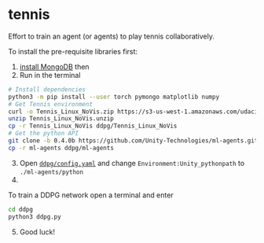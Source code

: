 # **tennis**

Effort to train an agent (or agents) to play tennis collaboratively.

To install the pre-requisite libraries first:
1. [install MongoDB](https://docs.mongodb.com/manual/tutorial/install-mongodb-on-ubuntu/) then
2. Run in the terminal
```bash
# Install dependencies
python3 -m pip install --user torch pymongo matplotlib numpy
# Get Tennis environment
curl -o Tennis_Linux_NoVis.zip https://s3-us-west-1.amazonaws.com/udacity-drlnd/P3/Tennis/Tennis_Linux_NoVis.zip
unzip Tennis_Linux_NoVis.unzip
cp -r Tennis_Linux_NoVis ddpg/Tennis_Linux_NoVis
# Get the python API
git clone -b 0.4.0b https://github.com/Unity-Technologies/ml-agents.git ml-agents
cp -r ml-agents ddpg/ml-agents
```
3. Open [`ddpg/config.yaml`](https://github.com/odellus/tennis/blob/master/ddpg/config.yaml#L11) and change `Environment:Unity_pythonpath` to `./ml-agents/python`  
4.
To train a DDPG network open a terminal and enter
```bash
cd ddpg
python3 ddpg.py
```
5. Good luck!
